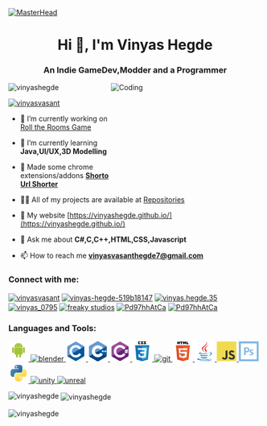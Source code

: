 [![MasterHead](https://miro.medium.com/max/1400/1*rB-3Q2k7o9qk8IyAzx-TRA.gif)](https://vinyashegde.github.io)
<h1 align="center">Hi 👋, I'm Vinyas Hegde</h1>
<h3 align="center">An Indie GameDev,Modder and a Programmer</h3>
<img align="right" alt="Coding" height="200" width="300" src="https://i.pinimg.com/originals/f6/6c/6b/f66c6b5196ecaa71907ae9d17bf26f57.gif">

<p align="left"> <img src="https://komarev.com/ghpvc/?username=vinyashegde&label=Profile%20views&color=0e75b6&style=flat" alt="vinyashegde" /> </p>

<p align="left"> <a href="https://twitter.com/vinyasvasant" target="blank"><img src="https://img.shields.io/twitter/follow/vinyasvasant?logo=twitter&style=for-the-badge" alt="vinyasvasant" /></a> </p>

- 🔭 I’m currently working on [Roll the Rooms Game](https://github.com/vinyashegde/Rolll-the-Dice-Gamejam)

- 🌱 I’m currently learning **Java,UI/UX,3D Modelling**

- 🤗 Made some chrome extensions/addons [**Shorto Url Shorter**](https://microsoftedge.microsoft.com/addons/detail/shorto-url-shorter/fblkkccdkgkcmjpbpldapdfelpflpkgp)

- 👨‍💻 All of my projects are available at [Repositories](https://github.com/vinyashegde?tab=repositories)

- 📝 My website [https://vinyashegde.github.io/](https://vinyashegde.github.io/)

- 💬 Ask me about **C#,C,C++,HTML,CSS,Javascript**

- 📫 How to reach me **vinyasvasanthegde7@gmail.com**

<h3 align="left">Connect with me:</h3>
<p align="left">
<a href="https://twitter.com/vinyasvasant" target="blank"><img align="center" src="https://raw.githubusercontent.com/rahuldkjain/github-profile-readme-generator/master/src/images/icons/Social/twitter.svg" alt="vinyasvasant" height="30" width="40" /></a>
<a href="https://linkedin.com/in/vinyas-hegde-519b18147" target="blank"><img align="center" src="https://raw.githubusercontent.com/rahuldkjain/github-profile-readme-generator/master/src/images/icons/Social/linked-in-alt.svg" alt="vinyas-hegde-519b18147" height="30" width="40" /></a>
<a href="https://fb.com/vinyas.hegde.35" target="blank"><img align="center" src="https://raw.githubusercontent.com/rahuldkjain/github-profile-readme-generator/master/src/images/icons/Social/facebook.svg" alt="vinyas.hegde.35" height="30" width="40" /></a>
<a href="https://instagram.com/vinyas_0795" target="blank"><img align="center" src="https://raw.githubusercontent.com/rahuldkjain/github-profile-readme-generator/master/src/images/icons/Social/instagram.svg" alt="vinyas_0795" height="30" width="40" /></a>
<a href="https://www.youtube.com/c/freaky studios" target="blank"><img align="center" src="https://raw.githubusercontent.com/rahuldkjain/github-profile-readme-generator/master/src/images/icons/Social/youtube.svg" alt="freaky studios" height="30" width="40" /></a>
<a href="https://discord.gg/Pd97hhAtCa" target="blank"><img align="center" src="https://raw.githubusercontent.com/rahuldkjain/github-profile-readme-generator/master/src/images/icons/Social/discord.svg" alt="Pd97hhAtCa" height="30" width="40" /></a>
<a href="https://g.dev/devmanus" target="blank"><img align="center" src="https://seeklogo.com/images/G/google-developers-logo-F8BF3155AC-seeklogo.com.png" alt="Pd97hhAtCa" height="30" width="50" /></a>
</p>

<h3 align="left">Languages and Tools:</h3>
<p align="left"> <a href="https://developer.android.com" target="_blank" rel="noreferrer"> <img src="https://raw.githubusercontent.com/devicons/devicon/master/icons/android/android-original-wordmark.svg" alt="android" width="40" height="40"/> </a> <a href="https://www.blender.org/" target="_blank" rel="noreferrer"> <img src="https://download.blender.org/branding/community/blender_community_badge_white.svg" alt="blender" width="40" height="40"/> </a> <a href="https://www.cprogramming.com/" target="_blank" rel="noreferrer"> <img src="https://raw.githubusercontent.com/devicons/devicon/master/icons/c/c-original.svg" alt="c" width="40" height="40"/> </a> <a href="https://www.w3schools.com/cpp/" target="_blank" rel="noreferrer"> <img src="https://raw.githubusercontent.com/devicons/devicon/master/icons/cplusplus/cplusplus-original.svg" alt="cplusplus" width="40" height="40"/> </a> <a href="https://www.w3schools.com/cs/" target="_blank" rel="noreferrer"> <img src="https://raw.githubusercontent.com/devicons/devicon/master/icons/csharp/csharp-original.svg" alt="csharp" width="40" height="40"/> </a> <a href="https://www.w3schools.com/css/" target="_blank" rel="noreferrer"> <img src="https://raw.githubusercontent.com/devicons/devicon/master/icons/css3/css3-original-wordmark.svg" alt="css3" width="40" height="40"/> </a> <a href="https://git-scm.com/" target="_blank" rel="noreferrer"> <img src="https://www.vectorlogo.zone/logos/git-scm/git-scm-icon.svg" alt="git" width="40" height="40"/> </a> <a href="https://www.w3.org/html/" target="_blank" rel="noreferrer"> <img src="https://raw.githubusercontent.com/devicons/devicon/master/icons/html5/html5-original-wordmark.svg" alt="html5" width="40" height="40"/> </a> <a href="https://www.java.com" target="_blank" rel="noreferrer"> <img src="https://raw.githubusercontent.com/devicons/devicon/master/icons/java/java-original.svg" alt="java" width="40" height="40"/> </a> <a href="https://developer.mozilla.org/en-US/docs/Web/JavaScript" target="_blank" rel="noreferrer"> <img src="https://raw.githubusercontent.com/devicons/devicon/master/icons/javascript/javascript-original.svg" alt="javascript" width="40" height="40"/> </a> <a href="https://www.photoshop.com/en" target="_blank" rel="noreferrer"> <img src="https://raw.githubusercontent.com/devicons/devicon/master/icons/photoshop/photoshop-line.svg" alt="photoshop" width="40" height="40"/> </a> <a href="https://www.python.org" target="_blank" rel="noreferrer"> <img src="https://raw.githubusercontent.com/devicons/devicon/master/icons/python/python-original.svg" alt="python" width="40" height="40"/> </a> <a href="https://unity.com/" target="_blank" rel="noreferrer"> <img src="https://www.vectorlogo.zone/logos/unity3d/unity3d-icon.svg" alt="unity" width="40" height="40"/> </a> <a href="https://unrealengine.com/" target="_blank" rel="noreferrer"> <img src="https://raw.githubusercontent.com/kenangundogan/fontisto/036b7eca71aab1bef8e6a0518f7329f13ed62f6b/icons/svg/brand/unreal-engine.svg" alt="unreal" width="40" height="40"/> </a> </p>

<p><img align="left" src="https://github-readme-stats.vercel.app/api/top-langs?username=vinyashegde&show_icons=true&locale=en&layout=compact" alt="vinyashegde" /></p>

<p>&nbsp;<img align="center" src="https://github-readme-stats.vercel.app/api?username=vinyashegde&show_icons=true&locale=en" alt="vinyashegde" /></p>

<p><img align="center" src="https://github-readme-streak-stats.herokuapp.com/?user=vinyashegde&" alt="vinyashegde" /></p>
